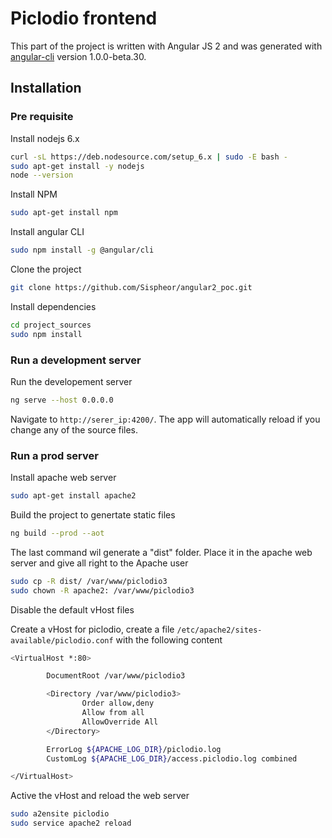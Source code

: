 # Piclodio frontend

This part of the project is written with Angular JS 2 and  was generated with [angular-cli](https://github.com/angular/angular-cli) version 1.0.0-beta.30.

## Installation

### Pre requisite

Install nodejs 6.x
```bash
curl -sL https://deb.nodesource.com/setup_6.x | sudo -E bash -
sudo apt-get install -y nodejs
node --version
```

Install NPM
```bash
sudo apt-get install npm
```

Install angular CLI
```bash
sudo npm install -g @angular/cli
```

Clone the project
```bash
git clone https://github.com/Sispheor/angular2_poc.git
```

Install dependencies
```bash
cd project_sources
sudo npm install
```

### Run a development server

Run the developement server
```bash
ng serve --host 0.0.0.0
```
Navigate to `http://serer_ip:4200/`. The app will automatically reload if you change any of the source files.


### Run a prod server

Install apache web server
```bash
sudo apt-get install apache2
```

Build the project to genertate static files
```bash
ng build --prod --aot
```

The last command wil generate a "dist" folder. Place it in the apache web server and give all right to the Apache user
```bash
sudo cp -R dist/ /var/www/piclodio3
sudo chown -R apache2: /var/www/piclodio3
```

Disable the default vHost files

Create a vHost for piclodio, create a file `/etc/apache2/sites-available/piclodio.conf` with the following content
```bash
<VirtualHost *:80>

        DocumentRoot /var/www/piclodio3

        <Directory /var/www/piclodio3>
                Order allow,deny
                Allow from all
                AllowOverride All
        </Directory>

        ErrorLog ${APACHE_LOG_DIR}/piclodio.log
        CustomLog ${APACHE_LOG_DIR}/access.piclodio.log combined

</VirtualHost>
```

Active the vHost and reload the web server
```bash
sudo a2ensite piclodio
sudo service apache2 reload
```



